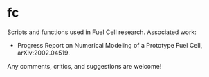 # fc
Scripts and functions used in Fuel Cell research.
Associated work:
  - Progress Report on Numerical Modeling of a Prototype Fuel Cell, arXiv:2002.04519.

Any comments, critics, and suggestions are welcome!
